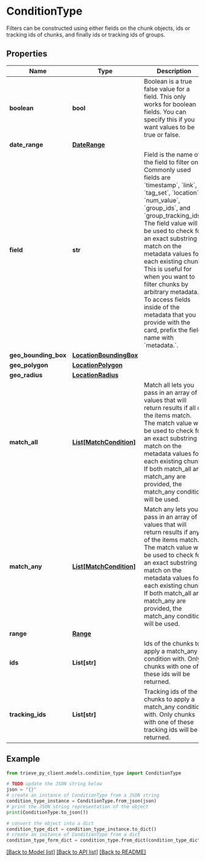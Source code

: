 # ConditionType

Filters can be constructed using either fields on the chunk objects, ids or tracking ids of chunks, and finally ids or tracking ids of groups.

## Properties

Name | Type | Description | Notes
------------ | ------------- | ------------- | -------------
**boolean** | **bool** | Boolean is a true false value for a field. This only works for boolean fields. You can specify this if you want values to be true or false. | [optional] 
**date_range** | [**DateRange**](DateRange.md) |  | [optional] 
**field** | **str** | Field is the name of the field to filter on. Commonly used fields are &#x60;timestamp&#x60;, &#x60;link&#x60;, &#x60;tag_set&#x60;, &#x60;location&#x60;, &#x60;num_value&#x60;, &#x60;group_ids&#x60;, and &#x60;group_tracking_ids&#x60;. The field value will be used to check for an exact substring match on the metadata values for each existing chunk. This is useful for when you want to filter chunks by arbitrary metadata. To access fields inside of the metadata that you provide with the card, prefix the field name with &#x60;metadata.&#x60;. | 
**geo_bounding_box** | [**LocationBoundingBox**](LocationBoundingBox.md) |  | [optional] 
**geo_polygon** | [**LocationPolygon**](LocationPolygon.md) |  | [optional] 
**geo_radius** | [**LocationRadius**](LocationRadius.md) |  | [optional] 
**match_all** | [**List[MatchCondition]**](MatchCondition.md) | Match all lets you pass in an array of values that will return results if all of the items match. The match value will be used to check for an exact substring match on the metadata values for each existing chunk. If both match_all and match_any are provided, the match_any condition will be used. | [optional] 
**match_any** | [**List[MatchCondition]**](MatchCondition.md) | Match any lets you pass in an array of values that will return results if any of the items match. The match value will be used to check for an exact substring match on the metadata values for each existing chunk. If both match_all and match_any are provided, the match_any condition will be used. | [optional] 
**range** | [**Range**](Range.md) |  | [optional] 
**ids** | **List[str]** | Ids of the chunks to apply a match_any condition with. Only chunks with one of these ids will be returned. | [optional] 
**tracking_ids** | **List[str]** | Tracking ids of the chunks to apply a match_any condition with. Only chunks with one of these tracking ids will be returned. | [optional] 

## Example

```python
from trieve_py_client.models.condition_type import ConditionType

# TODO update the JSON string below
json = "{}"
# create an instance of ConditionType from a JSON string
condition_type_instance = ConditionType.from_json(json)
# print the JSON string representation of the object
print(ConditionType.to_json())

# convert the object into a dict
condition_type_dict = condition_type_instance.to_dict()
# create an instance of ConditionType from a dict
condition_type_form_dict = condition_type.from_dict(condition_type_dict)
```
[[Back to Model list]](../README.md#documentation-for-models) [[Back to API list]](../README.md#documentation-for-api-endpoints) [[Back to README]](../README.md)


